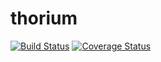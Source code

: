 # thorium
[![Build Status](https://travis-ci.org/cpollet/thorium.svg?branch=master)](https://travis-ci.org/cpollet/thorium)
[![Coverage Status](https://coveralls.io/repos/cpollet/thorium/badge.svg?branch=master&service=github)](https://coveralls.io/github/cpollet/thorium?branch=master)